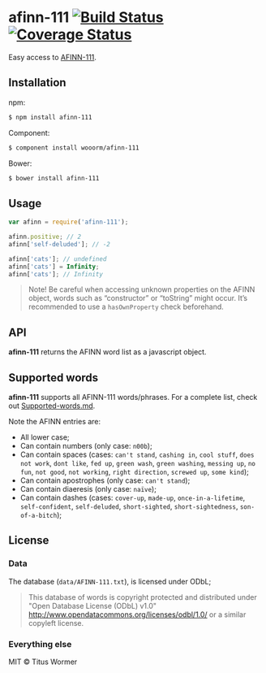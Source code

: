 # afinn-111 [![Build Status](https://travis-ci.org/wooorm/afinn-111.svg?branch=master)](https://travis-ci.org/wooorm/afinn-111) [![Coverage Status](https://img.shields.io/coveralls/wooorm/afinn-111.svg)](https://coveralls.io/r/wooorm/afinn-111?branch=master)

Easy access to [AFINN-111](http://www2.imm.dtu.dk/pubdb/views/publication_details.php?id=6010).

## Installation

npm:
```sh
$ npm install afinn-111
```

Component:
```sh
$ component install wooorm/afinn-111
```

Bower:
```sh
$ bower install afinn-111
```

## Usage

```js
var afinn = require('afinn-111');

afinn.positive; // 2
afinn['self-deluded']; // -2

afinn['cats']; // undefined
afinn['cats'] = Infinity;
afinn['cats']; // Infinity
```

> Note! Be careful when accessing unknown properties on the AFINN object, words such as “constructor” or “toString” might occur.
> It’s recommended to use a `hasOwnProperty` check beforehand.

## API

**afinn-111** returns the AFINN word list as a javascript object.

## Supported words

**afinn-111** supports all AFINN-111 words/phrases. For a complete list, check out [Supported-words.md](Supported-words.md).

Note the AFINN entries are:

- All lower case;
- Can contain numbers (only case: `n00b`);
- Can contain spaces (cases: `can't stand`, `cashing in`, `cool stuff`, `does not work`, `dont like`, `fed up`, `green wash`, `green washing`, `messing up`, `no fun`, `not good`, `not working`, `right direction`, `screwed up`, `some kind`);
- Can contain apostrophes (only case: `can't stand`);
- Can contain diaeresis (only case: `naïve`);
- Can contain dashes (cases: `cover-up`, `made-up`, `once-in-a-lifetime`, `self-confident`, `self-deluded`, `short-sighted`, `short-sightedness`, `son-of-a-bitch`);

## License

### Data

The database (`data/AFINN-111.txt`), is licensed under ODbL;

> This database of words is copyright protected and distributed under
> "Open Database License (ODbL) v1.0"
> http://www.opendatacommons.org/licenses/odbl/1.0/ or a similar
> copyleft license.

### Everything else

MIT © Titus Wormer
